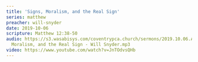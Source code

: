 ```yaml
---
title: 'Signs, Moralism, and the Real Sign'
series: matthew
preacher: will-snyder
date: 2019-10-06
scripture: Matthew 12:38-50
audio: https://s3.wasabisys.com/coventrypca.church/sermons/2019.10.06.A Signs,
  Moralism, and the Real Sign - Will Snyder.mp3
video: https://www.youtube.com/watch?v=JnTOdvsQHb
---
```

